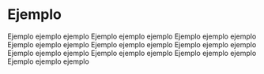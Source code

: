# Ejemplo

Ejemplo ejemplo ejemplo
Ejemplo ejemplo ejemplo
Ejemplo ejemplo ejemplo
Ejemplo ejemplo ejemplo
Ejemplo ejemplo ejemplo
Ejemplo ejemplo ejemplo
Ejemplo ejemplo ejemplo
Ejemplo ejemplo ejemplo
Ejemplo ejemplo ejemplo
Ejemplo ejemplo ejemplo
